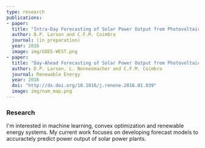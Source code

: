 ```yaml
---
type: research
publications:
- paper:
  title: "Intra-Day Forecasting of Solar Power Output from Photovoltaic Plants"
  author: D.P. Larson and C.F.M. Coimbra
  journal: (in preparation)
  year: 2016
  image: img/GOES-WEST.png
- paper:
  title: "Day-Ahead Forecasting of Solar Power Output from Photovoltaic Plants"
  author: D.P. Larson, L. Nonnenmacher and C.F.M. Coimbra
  journal: Renewable Energy
  year: 2016
  doi: "http://dx.doi.org/10.1016/j.renene.2016.01.039"
  image: img/nam_map.png
---
```


### Research
I'm interested in machine learning, convex optimization and renewable energy
systems. My current work focuses on developing forecast models to accuractely
predict power output of solar power plants.
